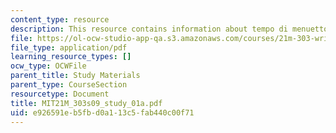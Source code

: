 ```yaml
---
content_type: resource
description: This resource contains information about tempo di menuetto.
file: https://ol-ocw-studio-app-qa.s3.amazonaws.com/courses/21m-303-writing-in-tonal-forms-i-spring-2009/e926591eb5fbd0a113c5fab440c00f71_MIT21M_303s09_study_01a.pdf
file_type: application/pdf
learning_resource_types: []
ocw_type: OCWFile
parent_title: Study Materials
parent_type: CourseSection
resourcetype: Document
title: MIT21M_303s09_study_01a.pdf
uid: e926591e-b5fb-d0a1-13c5-fab440c00f71
---
```

